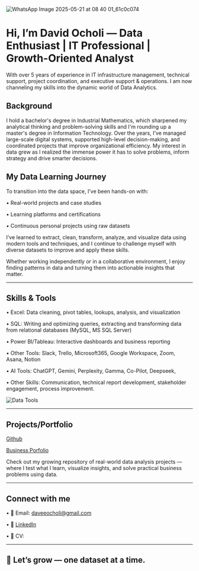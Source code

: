 ![WhatsApp Image 2025-05-21 at 08 40 01_61c0c074](https://github.com/user-attachments/assets/c361f607-99f0-4064-9be0-1e31f2733f15)

# Hi, I’m David Ocholi — Data Enthusiast | IT Professional | Growth-Oriented Analyst

With over 5 years of experience in IT infrastructure management, technical support, project coordination, and executive support & operations. I am now channeling my skills into the dynamic world of Data Analytics.

## Background
I hold a bachelor's degree in Industrial Mathematics, which sharpened my analytical thinking and problem-solving skills and I'm rounding up a master's degree in Information Technology. Over the years, I’ve managed large-scale digital systems, supported high-level decision-making, and coordinated projects that improve organizational efficiency. My interest in data grew as I realized the immense power it has to solve problems, inform strategy and drive smarter decisions.

## My Data Learning Journey
To transition into the data space, I’ve been hands-on with:

•	Real-world projects and case studies

•	Learning platforms and certifications

•	Continuous personal projects using raw datasets

I’ve learned to extract, clean, transform, analyze, and visualize data using modern tools and techniques, and I continue to challenge myself with diverse datasets to improve and apply these skills.

Whether working independently or in a collaborative environment, I enjoy finding patterns in data and turning them into actionable insights that matter.
________________________________________
## Skills & Tools
•	Excel: Data cleaning, pivot tables, lookups, analysis, and visualization

•	SQL: Writing and optimizing queries, extracting and transforming data from relational databases (MySQL, MS SQL Server)

•	Power BI/Tableau: Interactive dashboards and business reporting

•	Other Tools: Slack, Trello, Microsoft365, Google Workspace, Zoom, Asana, Notion

•	AI Tools: ChatGPT, Gemini, Perplexity, Gamma, Co-Pilot, Deepseek, 

•	Other Skills: Communication, technical report development, stakeholder engagement, process improvement.

![Data Tools](https://github.com/user-attachments/assets/f568f258-529a-4427-bf07-e95bbd034c75)

________________________________________
## Projects/Portfolio
[Github](https://github.com/daveeocholi)

[Business Porfolio](https://formadaoprec.my.canva.site/david-ocholi-portfolio)

Check out my growing repository of real-world data analysis projects — where I test what I learn, visualize insights, and solve practical business problems using data.
________________________________________

## Connect with me
•	📧 Email: daveeocholi@gmail.com

•	🔗 [LinkedIn](https://www.linkedin.com/in/david-ocholi)

•	💼 CV: 
________________________________________

## 🚀 Let’s grow — one dataset at a time.



